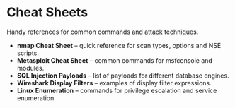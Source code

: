 # Cheat Sheets

Handy references for common commands and attack techniques.

- **nmap Cheat Sheet** – quick reference for scan types, options and NSE scripts.  
- **Metasploit Cheat Sheet** – common commands for msfconsole and modules.  
- **SQL Injection Payloads** – list of payloads for different database engines.  
- **Wireshark Display Filters** – examples of display filter expressions.  
- **Linux Enumeration** – commands for privilege escalation and service enumeration.
